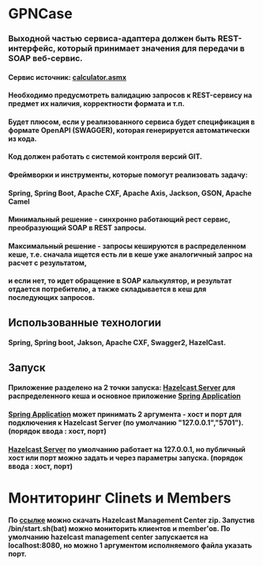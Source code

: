 # GPNCase
 
<h3> Выходной частью сервиса-адаптера должен быть REST-интерфейс, который принимает значения для передачи в SOAP веб-сервис.
<h4> Сервис источник: <a href="http://www.dneonline.com/calculator.asmx">calculator.asmx</a></h4>
<h4> Необходимо предусмотреть валидацию запросов к REST-сервису на предмет их наличия, корректности формата и т.п.</h4>
<h4> Будет плюсом, если у реализованного сервиса будет спецификация в формате OpenAPI (SWAGGER), которая генерируется автоматически из кода.</h4>
<h4> Код должен работать с системой контроля версий GIT.</h4>
<h4> Фреймворки и инструменты, которые помогут реализовать задачу:</h4>
<h4> Spring, Spring Boot, Apache CXF, Apache Axis, Jackson, GSON, Apache Camel</h4>
<h4> Минимальный решение - синхронно работающий рест сервис, преобразующий SOAP в REST запросы.</h4>
<h4> Максимальный решение - запросы кешируются в распределенном кеше, т.е. сначала ищется есть ли в кеше уже аналогичный запрос на расчет с результатом,</h4>
<h4> и если нет, то идет обращение в SOAP калькулятор, и результат отдается потребителю, а также складывается в кеш для последующих запросов.</h4>

## Использованные технологии
<h4>Spring, Spring boot, Jakson, Apache CXF, Swagger2, HazelCast. </h4> 
 
## Запуск
<h4> Приложение разделено на 2 точки запуска: <a href="https://github.com/Ali-Alibekovich/GPNCase/blob/main/src/main/java/com/example/task/hazelcast/Server.java">Hazelcast Server</a> для распределенного кеша и основное приложение <a href="https://github.com/Ali-Alibekovich/GPNCase/blob/main/src/main/java/com/example/task/TaskApplication.java">Spring Application</a></h4>
<h4> <a href="https://github.com/Ali-Alibekovich/GPNCase/blob/main/src/main/java/com/example/task/TaskApplication.java">Spring Application</a> может принимать 2 аргумента - хост и порт для подключения к Hazelcast Server (по умолчанию "127.0.0.1","5701"). (порядок ввода : хост, порт)</h4>
<h4> <a href="https://github.com/Ali-Alibekovich/GPNCase/blob/main/src/main/java/com/example/task/hazelcast/Server.java">Hazelcast Server</a> по умолчанию работает на 127.0.0.1, но публичный хост или порт можно задать и через параметры запуска. (порядок ввода : хост, порт)</h4>

# Монтиторинг Clinets и Members

<h4>По <a href="https://hazelcast.com/open-source-projects/downloads/#management-center">ссылке</a> можно скачать Hazelcast Management Center zip. Запустив /bin/start.sh(bat) можно мониторить клиентов и member'ов. По умолчанию hazelcast management center запускается на localhost:8080, но можно 1 аргументом исполняемого файла указать порт.</h4>
